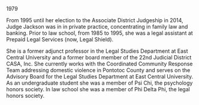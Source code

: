 ﻿---
fname: 'Lori'
lname: 'Jackson'
id: 1122
published: False
layout: judge-bio
---
1979

From 1995 until her election to the Associate District Judgeship in
2014, Judge Jackson was in in private practice, concentrating in family
law and banking. Prior to law school, from 1985 to 1995, she was a legal
assistant at Prepaid Legal Services (now, Legal Shield).

She is a former adjunct professor in the Legal Studies Department at
East Central University and a former board member of the 22nd Judicial
District CASA, Inc. She currently works with the Coordinated Community
Response Team addressing domestic violence in Pontotoc County and serves
on the Advisory Board for the Legal Studies Department at East Central
University. As an undergraduate student she was a member of Psi Chi, the
psychology honors society. In law school she was a member of Phi Delta
Phi, the legal honors society.
